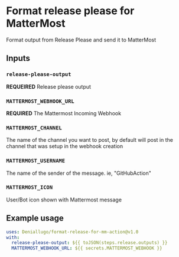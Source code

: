 # Format release please for MatterMost 

Format output from Release Please and send it to MatterMost

## Inputs

### `release-please-output`
**REQUEIRED**  Release please output

### `MATTERMOST_WEBHOOK_URL`
**REQUIRED**  The Mattermost Incoming Webhook

### `MATTERMOST_CHANNEL`
The name of the channel you want to post, by default will post in the channel that was setup in the webhook creation
  
### `MATTERMOST_USERNAME`
The name of the sender of the message. ie, "GitHubAction"
  
  
### `MATTERMOST_ICON`
User/Bot icon shown with Mattermost message

## Example usage

```yaml
uses: Deniallugo/format-release-for-mm-action@v1.0
with:
  release-please-output: ${{ toJSON(steps.release.outputs) }}
  MATTERMOST_WEBHOOK_URL: ${{ secrets.MATTERMOST_WEBHOOK }}
```